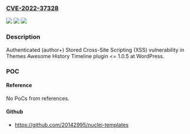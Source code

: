 ### [CVE-2022-37328](https://cve.mitre.org/cgi-bin/cvename.cgi?name=CVE-2022-37328)
![](https://img.shields.io/static/v1?label=Product&message=History%20Timeline%20(WordPress%20plugin)&color=blue)
![](https://img.shields.io/static/v1?label=Version&message=%3C%3D%201.0.5%3C%3D%201.0.5%20&color=brighgreen)
![](https://img.shields.io/static/v1?label=Vulnerability&message=CWE-79%20Cross-site%20Scripting%20(XSS)&color=brighgreen)

### Description

Authenticated (author+) Stored Cross-Site Scripting (XSS) vulnerability in Themes Awesome History Timeline plugin <= 1.0.5 at WordPress.

### POC

#### Reference
No PoCs from references.

#### Github
- https://github.com/20142995/nuclei-templates

